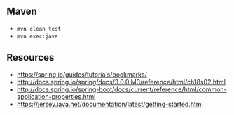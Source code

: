 ## Maven
* `mvn clean test`
* `mvn exec:java`

## Resources

* https://spring.io/guides/tutorials/bookmarks/
* http://docs.spring.io/spring/docs/3.0.0.M3/reference/html/ch18s02.html
* http://docs.spring.io/spring-boot/docs/current/reference/html/common-application-properties.html
* https://jersey.java.net/documentation/latest/getting-started.html
